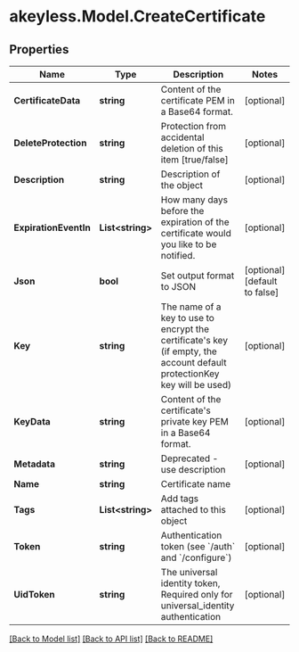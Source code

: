 # akeyless.Model.CreateCertificate

## Properties

Name | Type | Description | Notes
------------ | ------------- | ------------- | -------------
**CertificateData** | **string** | Content of the certificate PEM in a Base64 format. | [optional] 
**DeleteProtection** | **string** | Protection from accidental deletion of this item [true/false] | [optional] 
**Description** | **string** | Description of the object | [optional] 
**ExpirationEventIn** | **List&lt;string&gt;** | How many days before the expiration of the certificate would you like to be notified. | [optional] 
**Json** | **bool** | Set output format to JSON | [optional] [default to false]
**Key** | **string** | The name of a key to use to encrypt the certificate&#39;s key (if empty, the account default protectionKey key will be used) | [optional] 
**KeyData** | **string** | Content of the certificate&#39;s private key PEM in a Base64 format. | [optional] 
**Metadata** | **string** | Deprecated - use description | [optional] 
**Name** | **string** | Certificate name | 
**Tags** | **List&lt;string&gt;** | Add tags attached to this object | [optional] 
**Token** | **string** | Authentication token (see &#x60;/auth&#x60; and &#x60;/configure&#x60;) | [optional] 
**UidToken** | **string** | The universal identity token, Required only for universal_identity authentication | [optional] 

[[Back to Model list]](../README.md#documentation-for-models) [[Back to API list]](../README.md#documentation-for-api-endpoints) [[Back to README]](../README.md)

